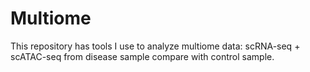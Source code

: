 # Multiome
This repository has tools I use to analyze multiome data: scRNA-seq + scATAC-seq from disease sample compare with control sample. 
